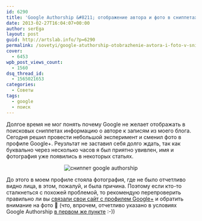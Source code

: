 ```yaml
---
id: 6290
title: 'Google Authorship &#8211; отображение автора и фото в сниппетах'
date: 2013-02-27T16:04:07+00:00
author: serEga
layout: post
guid: http://artslab.info/?p=6290
permalink: /sovetyi/google-atuthorship-otobrazhenie-avtora-i-foto-v-snippetax/
cover:
  - 6453
wpb_post_views_count:
  - 1560
dsq_thread_id:
  - 1565021653
categories:
  - Советы
tags:
  - google
  - поиск
---
```

Долгое время не мог понять почему Google не желает отображать в поисковых сниппетах информацию о авторе к записям из моего блога. Сегодня решил провести небольшой эксперимент и сменил фото в профиле Google+. Реузльтат не заставил себя долго ждать, так как буквально через несколько часов я был приятно увивлен, имя и фотография уже появились в некоторых статьях.

<center>
  <img src="http://googledrive.com/host/0B9lHVSSSdxdxd0hjdUdmRzY3Tjg/snippet_artslab.jpg" alt="сниппет google authorship" title="snippet_artslab"  class="aligncenter size-medium wp-image-6291" srcset="http://googledrive.com/host/0B9lHVSSSdxdxd0hjdUdmRzY3Tjg/snippet_artslab.jpg 542w, http://googledrive.com/host/0B9lHVSSSdxdxd0hjdUdmRzY3Tjg/snippet_artslab-300x66.jpg 300w" sizes="(max-width: 542px) 100vw, 542px" />
</center>

До этого в моем профиле стояла фотография, где не было отчетливо видно лица, в этом, пожалуй, и была причина. Поэтому если кто-то сталкнеться с похожей проблемой, то рекомендую перепроверить правильно ли вы [связали свои сайт с профилем Google+](http://artslab.info/stati/otobrazhenie-foto-i-imeni-avtora-statibloga-v-rezultatax-poiska-google/) и обратить внимание на фото 🙂 (что, впрочем, отчетливо указано в условиях Google Authorship [в первом же пункте](https://plus.google.com/authorship) :-))